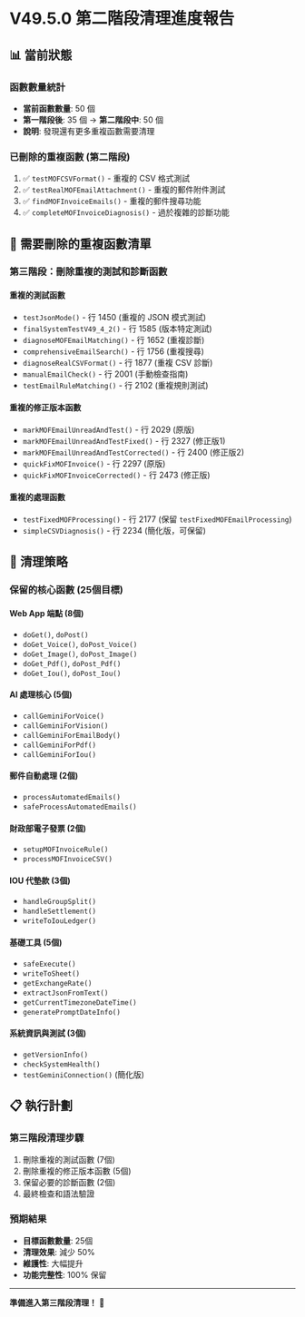 # V49.5.0 第二階段清理進度報告

## 📊 **當前狀態**

### **函數數量統計**
- **當前函數數量**: 50 個
- **第一階段後**: 35 個 → **第二階段中**: 50 個
- **說明**: 發現還有更多重複函數需要清理

### **已刪除的重複函數 (第二階段)**
1. ✅ `testMOFCSVFormat()` - 重複的 CSV 格式測試
2. ✅ `testRealMOFEmailAttachment()` - 重複的郵件附件測試
3. ✅ `findMOFInvoiceEmails()` - 重複的郵件搜尋功能
4. ✅ `completeMOFInvoiceDiagnosis()` - 過於複雜的診斷功能

## 🎯 **需要刪除的重複函數清單**

### **第三階段：刪除重複的測試和診斷函數**

#### **重複的測試函數**
- `testJsonMode()` - 行 1450 (重複的 JSON 模式測試)
- `finalSystemTestV49_4_2()` - 行 1585 (版本特定測試)
- `diagnoseMOFEmailMatching()` - 行 1652 (重複診斷)
- `comprehensiveEmailSearch()` - 行 1756 (重複搜尋)
- `diagnoseRealCSVFormat()` - 行 1877 (重複 CSV 診斷)
- `manualEmailCheck()` - 行 2001 (手動檢查指南)
- `testEmailRuleMatching()` - 行 2102 (重複規則測試)

#### **重複的修正版本函數**
- `markMOFEmailUnreadAndTest()` - 行 2029 (原版)
- `markMOFEmailUnreadAndTestFixed()` - 行 2327 (修正版1)
- `markMOFEmailUnreadAndTestCorrected()` - 行 2400 (修正版2)
- `quickFixMOFInvoice()` - 行 2297 (原版)
- `quickFixMOFInvoiceCorrected()` - 行 2473 (修正版)

#### **重複的處理函數**
- `testFixedMOFProcessing()` - 行 2177 (保留 `testFixedMOFEmailProcessing`)
- `simpleCSVDiagnosis()` - 行 2234 (簡化版，可保留)

## 🚀 **清理策略**

### **保留的核心函數 (25個目標)**

#### **Web App 端點 (8個)**
- `doGet()`, `doPost()`
- `doGet_Voice()`, `doPost_Voice()`
- `doGet_Image()`, `doPost_Image()`
- `doGet_Pdf()`, `doPost_Pdf()`
- `doGet_Iou()`, `doPost_Iou()`

#### **AI 處理核心 (5個)**
- `callGeminiForVoice()`
- `callGeminiForVision()`
- `callGeminiForEmailBody()`
- `callGeminiForPdf()`
- `callGeminiForIou()`

#### **郵件自動處理 (2個)**
- `processAutomatedEmails()`
- `safeProcessAutomatedEmails()`

#### **財政部電子發票 (2個)**
- `setupMOFInvoiceRule()`
- `processMOFInvoiceCSV()`

#### **IOU 代墊款 (3個)**
- `handleGroupSplit()`
- `handleSettlement()`
- `writeToIouLedger()`

#### **基礎工具 (5個)**
- `safeExecute()`
- `writeToSheet()`
- `getExchangeRate()`
- `extractJsonFromText()`
- `getCurrentTimezoneDateTime()`
- `generatePromptDateInfo()`

#### **系統資訊與測試 (3個)**
- `getVersionInfo()`
- `checkSystemHealth()`
- `testGeminiConnection()` (簡化版)

## 📋 **執行計劃**

### **第三階段清理步驟**
1. 刪除重複的測試函數 (7個)
2. 刪除重複的修正版本函數 (5個)
3. 保留必要的診斷函數 (2個)
4. 最終檢查和語法驗證

### **預期結果**
- **目標函數數量**: 25個
- **清理效果**: 減少 50%
- **維護性**: 大幅提升
- **功能完整性**: 100% 保留

---

**準備進入第三階段清理！** 🎯